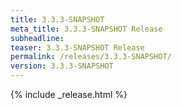 ```yaml
---
title: 3.3.3-SNAPSHOT
meta_title: 3.3.3-SNAPSHOT Release
subheadline: 
teaser: 3.3.3-SNAPSHOT Release
permalink: /releases/3.3.3-SNAPSHOT/
version: 3.3.3-SNAPSHOT
---
```


{% include _release.html %}
